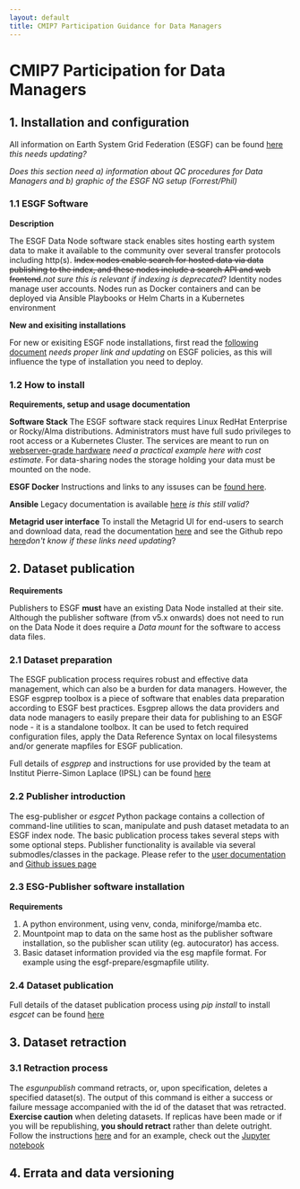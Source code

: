 ```yaml
---
layout: default
title: CMIP7 Participation Guidance for Data Managers
---
```


# CMIP7 Participation for Data Managers

## 1. Installation and configuration
All information on Earth System Grid Federation (ESGF) can be found [here](https://esgf.github.io/) _this needs updating?_

_Does this section need a) information about QC procedures for Data Managers and b) graphic of the ESGF NG setup (Forrest/Phil)_

### 1.1 ESGF Software
**Description**

The ESGF Data Node software stack enables sites hosting earth system data to make it available to the community over several transfer protocols including http(s). ~~Index nodes enable search for hosted data via data publishing to the index, and these nodes include a search API and web frontend~~._not sure this is relevant if indexing is deprecated_? Identity nodes manage user accounts. Nodes run as Docker containers and can be deployed via Ansible Playbooks or Helm Charts in a Kubernetes environment

**New and exisiting installations**

For new or exisiting ESGF node installations, first read the [following document](www.esgf.com) _needs proper link and updating_ on ESGF policies, as this will influence the type of installation you need to deploy. 

### 1.2 How to install
**Requirements, setup and usage documentation**

**Software Stack**
The ESGF software stack requires Linux RedHat Enterprise or Rocky/Alma distributions. Administrators must have full sudo privileges to root access or a Kubernetes Cluster.
The services are meant to run on [webserver-grade hardware](www.exaple.com) _need a practical example here with cost estimate_. 
For data-sharing nodes the storage holding your data must be mounted on the node. 

**ESGF Docker** 
Instructions and links to any issuses can be [found here](https://github.com/ESGF/esgf-docker/).

**Ansible** 
Legacy documentation is available [here](https://esgf.github.io/esgf-ansible/intro/intro.html) _is this still valid?_

**Metagrid user interface**
To install the Metagrid UI for end-users to search and download data, read the documentation [here](https://metagrid.readthedocs.io/en/latest/) and see the Github repo [here](https://github.com/aims-group/metagrid)_don't know if these links need updating_?

## 2. Dataset publication 
**Requirements** 

Publishers to ESGF **must** have an existing Data Node installed at their site. Although the publisher software (from v5.x onwards) does not need to run on the Data Node it does require a _Data mount_ for the software to access data files. 

### 2.1 Dataset preparation 
The ESGF publication process requires robust and effective data management, which can also be a burden for data managers. However, the ESGF esgprep toolbox is a piece of software that enables data preparation according to ESGF best practices. Esgprep allows the data providers and data node managers to easily prepare their data for publishing to an ESGF node - it is a standalone toolbox. It can be used to fetch required configuration files, apply the Data Reference Syntax on local filesystems and/or generate mapfiles for ESGF publication.

Full details of _esgprep_ and instructions for use provided by the team at Institut Pierre-Simon Laplace (IPSL) can be found [here](https://esgf.github.io/esgf-prepare/)

### 2.2 Publisher introduction 
The esg-publisher or _esgcet_ Python package contains a collection of command-line utilities to scan, manipulate and push dataset metadata to an ESGF index node. 
The basic publication process takes several steps with some optional steps. Publisher functionality is available via several submodles/classes in the package.
Please refer to the [user documentation](https://esg-publisher.readthedocs.io/en/stable/intro.html) and [Github issues page](https://github.com/ESGF/esg-publisher/issues)

### 2.3 ESG-Publisher software installation 
**Requirements** 

1. A python environment, using venv, conda, miniforge/mamba etc. 
2. Mountpoint map to data on the same host as the publisher software installation, so the publisher scan utility (eg. autocurator) has access.
3. Basic dataset information provided via the esg mapfile format. For example using the esgf-prepare/esgmapfile utility.

### 2.4 Dataset publication
Full details of the dataset publication process using _pip install_ to install _esgcet_ can be found [here](https://esg-publisher.readthedocs.io/en/stable/install.html)

## 3. Dataset retraction


### 3.1 Retraction process
The _esgunpublish_ command retracts, or, upon specification, deletes a specified dataset(s). The output of this command is either a success or failure message accompanied with the id of the dataset that was retracted. **Exercise caution** when deleting datasets. If replicas have been made or if you will be republishing, **you should retract** rather than delete outright. Follow the instructions [here](https://esg-publisher.readthedocs.io/en/stable/esgunpublish.html) and for an example, check out the [Jupyter notebook](https://nbviewer.org/github/ESGF/esg-publisher/blob/main/notebooks/unpublish-list.ipynb)

## 4. Errata and data versioning
